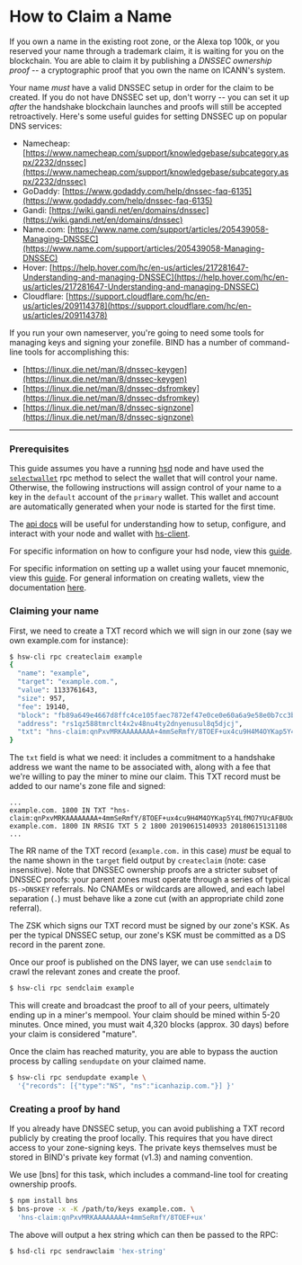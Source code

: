 # How to Claim a Name

If you own a name in the existing root zone, or the Alexa top 100k, or you
reserved your name through a trademark claim, it is waiting for you on the
blockchain. You are able to claim it by publishing a _DNSSEC ownership
proof_ -- a cryptographic proof that you own the name on ICANN's system.

Your name _must_ have a valid DNSSEC setup in order for the claim to be
created. If you do not have DNSSEC set up, don't worry -- you can set it up
_after_ the handshake blockchain launches and proofs will still be accepted
retroactively. Here's some useful guides for setting DNSSEC up on popular DNS
services:

- Namecheap: [https://www.namecheap.com/support/knowledgebase/subcategory.aspx/2232/dnssec](https://www.namecheap.com/support/knowledgebase/subcategory.aspx/2232/dnssec)
- GoDaddy: [https://www.godaddy.com/help/dnssec-faq-6135](https://www.godaddy.com/help/dnssec-faq-6135)
- Gandi: [https://wiki.gandi.net/en/domains/dnssec](https://wiki.gandi.net/en/domains/dnssec)
- Name.com: [https://www.name.com/support/articles/205439058-Managing-DNSSEC](https://www.name.com/support/articles/205439058-Managing-DNSSEC)
- Hover: [https://help.hover.com/hc/en-us/articles/217281647-Understanding-and-managing-DNSSEC](https://help.hover.com/hc/en-us/articles/217281647-Understanding-and-managing-DNSSEC)
- Cloudflare: [https://support.cloudflare.com/hc/en-us/articles/209114378](https://support.cloudflare.com/hc/en-us/articles/209114378)

If you run your own nameserver, you're going to need some tools for managing
keys and signing your zonefile. BIND has a number of command-line tools for
accomplishing this:

- [https://linux.die.net/man/8/dnssec-keygen](https://linux.die.net/man/8/dnssec-keygen)
- [https://linux.die.net/man/8/dnssec-dsfromkey](https://linux.die.net/man/8/dnssec-dsfromkey)
- [https://linux.die.net/man/8/dnssec-signzone](https://linux.die.net/man/8/dnssec-signzone)

---

### Prerequisites

This guide assumes you have a running [hsd][hsd] node and have used the
[`selectwallet`][select] rpc method to select the wallet that will control
your name. Otherwise, the following instructions will assign control of your
name to a key in the `default` account of the `primary` wallet. This wallet
and account are automatically generated when your node is started for the
first time.

The [api docs][api] will be useful for understanding how to setup, configure,
and interact with your node and wallet with [hs-client][client].

For specific information on how to configure your hsd node, view this
[guide][config].

For specific information on setting up a wallet using your faucet mnemonic,
view this [guide][wallet]. For general information on creating wallets,
view the documentation [here][wallet-docs].

[hsd]: https://github.com/handshake-org/hsd
[select]: https://hsd-dev.org/api-docs/#selectwallet
[config]: https://hsd-dev.org/guides/config.html
[wallet]: https://hsd-dev.org/guides/wallet.html
[api]: https://hsd-dev.org/api-docs
[wallet-docs]: https://hsd-dev.org/api-docs/#wallet
[client]: https://github.com/handshake-org/hs-client

### Claiming your name

First, we need to create a TXT record which we will sign in our zone (say we
own example.com for instance):

``` bash
$ hsw-cli rpc createclaim example
{
  "name": "example",
  "target": "example.com.",
  "value": 1133761643,
  "size": 957,
  "fee": 19140,
  "block": "fb89a649e4667d8ffc4ce105faec7872ef47e0ce0e60a6a9e58e0b7cc3bb6147",
  "address": "rs1qz588tmrclt4x2v48nu4ty2dnyenusul8q5djcj",
  "txt": "hns-claim:qnPxvMRKAAAAAAAA+4mmSeRmfY/8TOEF+ux4cu9H4M4OYKap5Y4LfMO7YUcAFBUOdex4+uplMqefKrIpsyZnyHPn"
}
```

The `txt` field is what we need: it includes a commitment to a handshake
address we want the name to be associated with, along with a fee that we're
willing to pay the miner to mine our claim. This TXT record must be added to
our name's zone file and signed:

``` zone
...
example.com. 1800 IN TXT "hns-claim:qnPxvMRKAAAAAAAA+4mmSeRmfY/8TOEF+ux4cu9H4M4OYKap5Y4LfMO7YUcAFBUOdex4+uplMqefKrIpsyZnyHPn"
example.com. 1800 IN RRSIG TXT 5 2 1800 20190615140933 20180615131108 ...
```

The RR name of the TXT record (`example.com.` in this case) _must_ be equal
to the name shown in the `target` field output by `createclaim` (note: case
insensitive). Note that DNSSEC ownership proofs are a stricter subset of DNSSEC
proofs: your parent zones must operate through a series of typical `DS->DNSKEY`
referrals. No CNAMEs or wildcards are allowed, and each label separation (`.`)
must behave like a zone cut (with an appropriate child zone referral).

The ZSK which signs our TXT record must be signed by our zone's KSK. As per the
typical DNSSEC setup, our zone's KSK must be committed as a DS record in the
parent zone.

Once our proof is published on the DNS layer, we can use `sendclaim` to crawl
the relevant zones and create the proof.

``` bash
$ hsw-cli rpc sendclaim example
```

This will create and broadcast the proof to all of your peers, ultimately
ending up in a miner's mempool. Your claim should be mined within 5-20 minutes.
Once mined, you must wait 4,320 blocks (approx. 30 days) before your claim is
considered "mature".

Once the claim has reached maturity, you are able to bypass the auction process
by calling `sendupdate` on your claimed name.

``` bash
$ hsw-cli rpc sendupdate example \
  '{"records": [{"type":"NS", "ns":"icanhazip.com."}] }'
```

### Creating a proof by hand

If you already have DNSSEC setup, you can avoid publishing a TXT record
publicly by creating the proof locally. This requires that you have direct
access to your zone-signing keys. The private keys themselves must be stored in
BIND's private key format (v1.3) and naming convention.

We use [bns] for this task, which includes a command-line tool for creating
ownership proofs.

``` bash
$ npm install bns
$ bns-prove -x -K /path/to/keys example.com. \
  'hns-claim:qnPxvMRKAAAAAAAA+4mmSeRmfY/8TOEF+ux'
```

The above will output a hex string which can then be passed to the RPC:

``` bash
$ hsd-cli rpc sendrawclaim 'hex-string'
```
